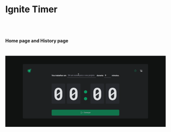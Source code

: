 <h1>Ignite Timer</h1>

<br><br>

#### Home page and History page

<h1 align="center">
  <img 
    alt="home-page" 
    src="https://github.com/eugenioarantes/ignite-timer/blob/master/src/assets/ignite-timer.gif"
  />
</h1>
